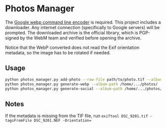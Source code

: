 # Photos Manager

The [Google webp command line encoder](https://developers.google.com/speed/webp/docs/using) is required. This project includes a downloader. Any internet connection (specifically to Google servers) will be prompted. The downloaded archive is the official library, which is PGP-signed by the WebM team and verified before opening the archive.

Notice that the WebP converted does not read the Exif orientation metadata, so the image has to be rotated if needed.

## Usage

```sh
python photos_manager.py add-photo --raw-file path/to/photo.tif --album-path /home/.../photos/
python photos_manager.py generate-webp --album-path /home/.../photos/
python photos_manager.py generate-social --album-path /home/.../photos/
```

## Notes

If the metadata is missing from the TIF file, run `exiftool DSC_9201.tif -tagsFromFile DSC_9201.NEF -Orientation=`
